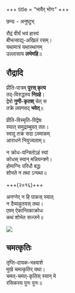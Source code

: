 +++
title = "भावैर् भोगः"
+++

छन्दः \- अनुष्टुभ्

रौद्रं वीर्यं भयं हास्यं  
बीभत्साद्य्-अखिलं रसम्।  
यथामात्रं यथास्थानम्  
उल्लासाय **लभेमहि**॥

## रौद्रादि

प्रीति-पात्रम् **पुरस् कृत्य**  
तद्-विरुद्धस्य **निग्रहे**।  
द्वेषो **गुणी-कृतश्** चेत् स  
तक्रे लवणवद् **भवेत्**॥ 

प्रीति-विस्मृति-विद्वेषः  
स्यात् समुद्राम्बुवत् ततः।  
स्वादु तक्रं सदा ऽस्माकम्  
आराधने नियुज्यताम्॥

न क्रोध-यन्त्रितोऽहं स्यां  
कोधस् स्यान् मन्नियन्त्रणे।  
होमाग्निः परिधौ बद्धः  
शोभते न तथा ऽन्यथा॥

+++(२०१६)+++

अनग्नेर् न हि पाकस् स्यात्  
न दैव्याहुतयस् तथा।  
एवम् ऐकान्तिकाक्रोधः  
कथं शोभेत सज्जने॥

[![](http://i.imgur.com/P2bGwZw.jpg)](http://i.imgur.com/P2bGwZw.jpg)

## चमत्कृतिः

तृप्ति-दायक-भक्ष्याशे  
मुखे चमत्कृतिर् यथा।  
चमत्-चमत्-कृतिस् स्यान् मे  
रसिकस्य पुनः पुनः॥
